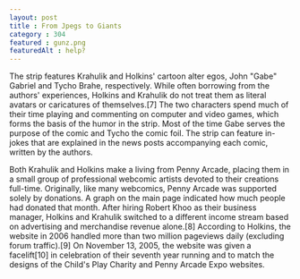 ```yaml
---
layout: post
title : From Jpegs to Giants
category : 304
featured : gunz.png
featuredAlt : help?
---
```

The strip features Krahulik and Holkins' cartoon alter egos, John "Gabe" Gabriel and Tycho Brahe, respectively. While often borrowing from the authors' experiences, Holkins and Krahulik do not treat them as literal avatars or caricatures of themselves.[7] The two characters spend much of their time playing and commenting on computer and video games, which forms the basis of the humor in the strip. Most of the time Gabe serves the purpose of the comic and Tycho the comic foil. The strip can feature in-jokes that are explained in the news posts accompanying each comic, written by the authors.

Both Krahulik and Holkins make a living from Penny Arcade, placing them in a small group of professional webcomic artists devoted to their creations full-time. Originally, like many webcomics, Penny Arcade was supported solely by donations. A graph on the main page indicated how much people had donated that month. After hiring Robert Khoo as their business manager, Holkins and Krahulik switched to a different income stream based on advertising and merchandise revenue alone.[8] According to Holkins, the website in 2006 handled more than two million pageviews daily (excluding forum traffic).[9] On November 13, 2005, the website was given a facelift[10] in celebration of their seventh year running and to match the designs of the Child's Play Charity and Penny Arcade Expo websites.